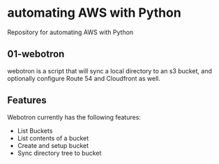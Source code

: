 # automating AWS with Python  

Repository for automating AWS with Python

## 01-webotron

webotron is a script that will sync a local directory to an s3 bucket, and optionally  configure Route 54 and Cloudfront as well.

## Features

Webotron currently has the following features:

- List Buckets
- List contents of a bucket
- Create and setup bucket
- Sync directory tree to bucket
